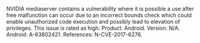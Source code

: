 NVIDIA mediaserver contains a vulnerability where it is possible a use after free malfunction can occur due to an incorrect bounds check which could enable unauthorized code execution and possibly lead to elevation of privileges. This issue is rated as high. Product: Android. Version: N/A. Android: A-63802421. References: N-CVE-2017-6276.
